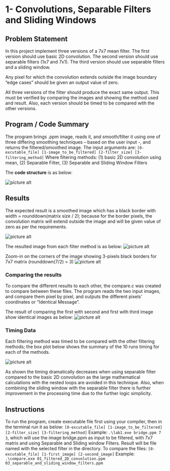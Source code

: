 # 1- Convolutions, Separable Filters and Sliding Windows
## Problem Statement
In this project implement three versions of a 7x7 mean filter. The first version should use basic 2D convolution. The second version should use separable filters (1x7 and 7x1). The third version should use separable filters and a sliding window.

Any pixel for which the convolution extends outside the image boundary “edge cases” should be given an output value of zero.

All three versions of the filter should produce the exact same output. This must be verified by comparing the images and showing the method used and result. Also, each version should be timed to be compared with the other versions.

## Program / Code Summary
The program brings .ppm image, reads it, and smooth/filter it using one of three differing smoothing techniques – based on the user input -,  and returns the filtered/smoothed image.
The input arguments are: `[0-excutable_file] [1-image_to_be_filtered] [2-filter_size] [3-filtering_method]`
Where filtering methods: (1) basic 2D convolution using mean, (2) Separable Filter, (3) Separable and Sliding Window Filters

The **code structure** is as below:

![picture alt](https://raw.githubusercontent.com/atefemran/ECE6310_Introduction_to_Computer_Vision-Fall-21/main/1-Convolution%2CSeperable%20Filters%20and%20Sliding%20Windows/images/readme-01.PNG)

## Results
The expected result is a smoothed image which has a black border with width = rounddown(matrix size / 2); because for the border pixels, the convolution matrix will extend outside the image and will be given value of zero as per the requirements.

![picture alt](https://raw.githubusercontent.com/atefemran/ECE6310_Introduction_to_Computer_Vision-Fall-21/main/1-Convolution%2CSeperable%20Filters%20and%20Sliding%20Windows/images/readme-02.PNG)

The resulted image from each filter method is as below:
![picture alt](https://raw.githubusercontent.com/atefemran/ECE6310_Introduction_to_Computer_Vision-Fall-21/main/1-Convolution%2CSeperable%20Filters%20and%20Sliding%20Windows/images/readme-03.PNG)

Zoom-in on the corners of the image showing 3-pixels black borders for 7x7 matrix (rounddown(7/2) = 3)
![picture alt](https://raw.githubusercontent.com/atefemran/ECE6310_Introduction_to_Computer_Vision-Fall-21/main/1-Convolution%2CSeperable%20Filters%20and%20Sliding%20Windows/images/readme-04.PNG)

### Comparing the results
To compare the different results to each other, the compare.c was created to compare between these files. The program reads the two input images, and compare them pixel by pixel, and outputs the different pixels’ coordinates or “Identical Message”.

The result of comparing the first with second and first with third image show identical images as below:
![picture alt](https://raw.githubusercontent.com/atefemran/ECE6310_Introduction_to_Computer_Vision-Fall-21/main/1-Convolution%2CSeperable%20Filters%20and%20Sliding%20Windows/images/readme-05.PNG)

### Timing Data
Each filtering method was timed to be compared with the other filtering methods; the box plot below shows the summary of the 10 runs timing for each of the methods.

![picture alt](https://raw.githubusercontent.com/atefemran/ECE6310_Introduction_to_Computer_Vision-Fall-21/main/1-Convolution%2CSeperable%20Filters%20and%20Sliding%20Windows/images/readme-06.PNG)

As shown the timing dramatically decreases when using separable filter compared to the basic 2D convolution as the large mathematical calculations with the nested loops are avoided in this technique. Also, when combining the sliding window with the separable filter there is further improvement in the processing time due to the further logic simplicity.

## Instructions
To run the program, create executable file first using your compiler, then in the terminal run it as below:
`[0-excutable_file] [1-image_to_be_filtered] [2-filter_size] [3-filtering_method]`
Example: `.\lab1.exe bridge.ppm 7 3`, which will use the image bridge.ppm as input to be filtered, with 7x7 matrix and using Separable and Sliding window Filters. Result will be file named with the selected filter in the directory.
To compare the files:
`[0-excutable_file] [1-first_image] [2-second_image]`
Example: `.\compare.exe 01_filtered_2D_convolution.ppm 03_separable_and_sliding_window_filters.ppm`
